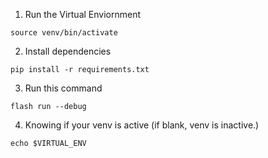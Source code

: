 1. Run the Virtual Enviornment
```
source venv/bin/activate
```
2. Install dependencies
```
pip install -r requirements.txt
```
3. Run this command
```
flash run --debug
```
4. Knowing if your venv is active (if blank, venv is inactive.)
```
echo $VIRTUAL_ENV
```


